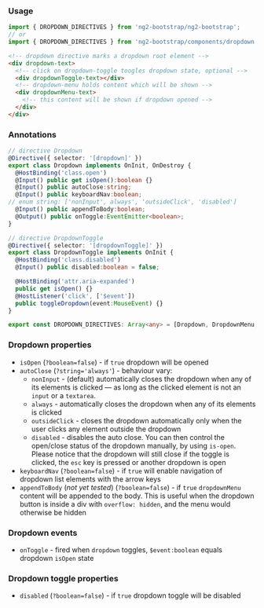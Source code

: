 ### Usage
```typescript
import { DROPDOWN_DIRECTIVES } from 'ng2-bootstrap/ng2-bootstrap';
// or
import { DROPDOWN_DIRECTIVES } from 'ng2-bootstrap/components/dropdown';
```

```html
<!-- dropdown directive marks a dropdown root element -->
<div dropdown-text>
  <!-- click on dropdown-toggle toogles dropdown state, optional -->
  <div dropdownToggle-text></div>
  <!-- dropdown-menu holds content which will be shown -->
  <div dropdownMenu-text>
    <!-- this content will be shown if dropdown opened -->
  </div>
</div>
```

### Annotations
```typescript
// directive Dropdown
@Directive({ selector: '[dropdown]' })
export class Dropdown implements OnInit, OnDestroy {
  @HostBinding('class.open')
  @Input() public get isOpen():boolean {}
  @Input() public autoClose:string;
  @Input() public keyboardNav:boolean;
// enum string: ['nonInput', always', 'outsideClick', 'disabled']
  @Input() public appendToBody:boolean;
  @Output() public onToggle:EventEmitter<boolean>;
}

// directive DropdownToggle
@Directive({ selector: '[dropdownToggle]' })
export class DropdownToggle implements OnInit {
  @HostBinding('class.disabled')
  @Input() public disabled:boolean = false;

  @HostBinding('attr.aria-expanded')
  public get isOpen() {}
  @HostListener('click', ['$event'])
  public toggleDropdown(event:MouseEvent) {}
}

export const DROPDOWN_DIRECTIVES: Array<any> = [Dropdown, DropdownMenu, DropdownToggle];
```

### Dropdown properties
- `isOpen` (`?boolean=false`) - if `true` dropdown will be opened
- `autoClose` (`?string='always'`) - behaviour vary:
    * `nonInput` - (default) automatically closes the dropdown when any of its elements is clicked — as long as the clicked element is not an `input` or a `textarea`.
    * `always` - automatically closes the dropdown when any of its elements is clicked
    * `outsideClick` - closes the dropdown automatically only when the user clicks any element outside the dropdown
    * `disabled` - disables the auto close. You can then control the open/close status of the dropdown manually, by using `is-open`. Please notice that the dropdown will still close if the toggle is clicked, the `esc` key is pressed or another dropdown is open
- `keyboardNav` (`?boolean=false`) - if `true` will enable navigation of dropdown list elements with the arrow keys
- `appendToBody` (*not yet tested*) (`?boolean=false`) - if `true` `dropdownMenu` content will be appended to the body. This is useful when the dropdown button is inside a div with `overflow: hidden`, and the menu would otherwise be hidden

### Dropdown events
- `onToggle` - fired when `dropdown` toggles, `$event:boolean` equals dropdown `isOpen` state

### Dropdown toggle properties
- `disabled` (`?boolean=false`) - if `true` dropdown toggle will be disabled
